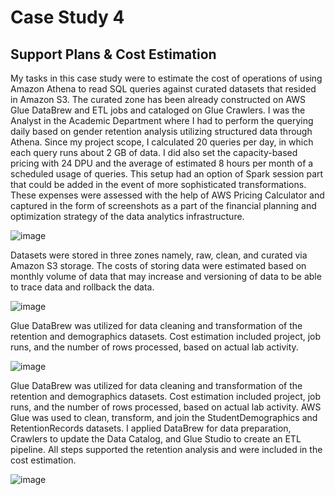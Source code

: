 # Case Study 4 

## Support Plans & Cost Estimation

My tasks in this case study were to estimate the cost of operations of using Amazon Athena to read SQL queries against curated datasets that resided in Amazon S3. The curated zone has been already constructed on AWS Glue DataBrew and ETL jobs and cataloged on Glue Crawlers. I was the Analyst in the Academic Department where I had to perform the querying daily based on gender retention analysis utilizing structured data through Athena. Since my project scope, I calculated 20 queries per day, in which each query runs about 2 GB of data. I did also set the capacity-based pricing with 24 DPU and the average of estimated 8 hours per month of a scheduled usage of queries. This setup had an option of Spark session part that could be added in the event of more sophisticated transformations. These expenses were assessed with the help of AWS Pricing Calculator and captured in the form of screenshots as a part of the financial planning and optimization strategy of the data analytics infrastructure.


![image](https://github.com/user-attachments/assets/0bd77b82-ee34-42ba-94b9-db46b6e2f98c)

Datasets were stored in three zones namely, raw, clean, and curated via Amazon S3 storage. The costs of storing data were estimated based on monthly volume of data that may increase and versioning of data to be able to trace data and rollback the data.


![image](https://github.com/user-attachments/assets/f82a0f4f-dd37-42aa-9d45-9e27fbf11f7d)

Glue DataBrew was utilized for data cleaning and transformation of the retention and demographics datasets. Cost estimation included project, job runs, and the number of rows processed, based on actual lab activity.

![image](https://github.com/user-attachments/assets/fac496ed-a3ad-4730-9b51-eb570813da69)

Glue DataBrew was utilized for data cleaning and transformation of the retention and demographics datasets. Cost estimation included project, job runs, and the number of rows processed, based on actual lab activity.
AWS Glue was used to clean, transform, and join the StudentDemographics and RetentionRecords datasets. I applied DataBrew for data preparation, Crawlers to update the Data Catalog, and Glue Studio to create an ETL pipeline. All steps supported the retention analysis and were included in the cost estimation.

![image](https://github.com/user-attachments/assets/9874ae7e-3ef6-4f84-ad5e-10a2ce55de59)





